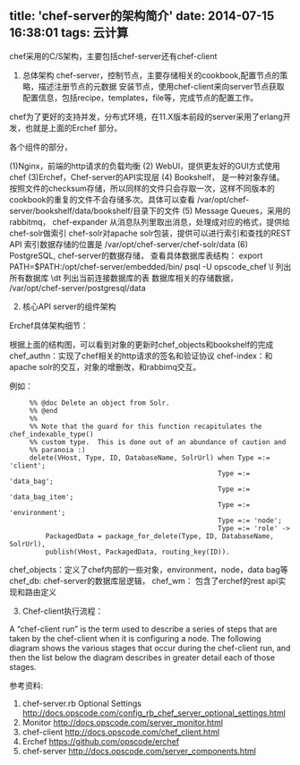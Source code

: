 title: 'chef-server的架构简介'
date: 2014-07-15 16:38:01
tags: 云计算
---

chef采用的C/S架构，主要包括chef-server还有chef-client

1. 总体架构
chef-server，控制节点，主要存储相关的cookbook,配置节点的策略，描述注册节点的元数据
安装节点，使用chef-client来向server节点获取配置信息，包括recipe，templates，file等，完成节点的配置工作。

chef为了更好的支持并发，分布式环境，在11.X版本前段的server采用了erlang开发，也就是上面的Erchef 部分。

各个组件的部分，

(1)Nginx，前端的http请求的负载均衡
(2) WebUI，提供更友好的GUI方式使用chef
(3)Erchef，Chef-server的API实现层
(4) Bookshelf， 是一种对象存储。按照文件的checksum存储，所以同样的文件只会存取一次，这样不同版本的cookbook的重复的文件不会存储多次。具体可以查看 /var/opt/chef-server/bookshelf/data/bookshelf/目录下的文件
(5) Message Queues，采用的rabbitmq，
     chef-expander 从消息队列里取出消息，处理成对应的格式，提供给chef-solr做索引
     chef-solr对apache solr包装，提供可以进行索引和查找的REST API
     索引数据存储的位置是  /var/opt/chef-server/chef-solr/data 
(6) PostgreSQL,  chef-server的数据存储，
    查看具体数据库表结构：
      export PATH=$PATH:/opt/chef-server/embedded/bin/
      psql -U opscode_chef
      \l 列出所有数据库
      \dt 列出当前连接数据库的表
  数据库相关的存储数据， /var/opt/chef-server/postgresql/data


2. 核心API server的组件架构

Erchef具体架构细节：

根据上面的结构图，可以看到对象的更新时chef_objects和bookshelf的完成
chef_authn：实现了chef相关的http请求的签名和验证协议
chef-index：和apache solr的交互，对象的增删改，和rabbimq交互。 

例如：


```
     %% @doc Delete an object from Solr.
     %% @end
     %%
     %% Note that the guard for this function recapitulates the chef_indexable_type()
     %% custom type.  This is done out of an abundance of caution and
     %% paranoia :)
     delete(VHost, Type, ID, DatabaseName, SolrUrl) when Type =:= 'client';
                                                    Type =:= 'data_bag';
                                                    Type =:= 'data_bag_item';
                                                    Type =:= 'environment';
                                                    Type =:= 'node';
                                                    Type =:= 'role' ->
         PackagedData = package_for_delete(Type, ID, DatabaseName, SolrUrl),
         publish(VHost, PackagedData, routing_key(ID)).
```

chef_objects：定义了chef内部的一些对象，environment，node，data bag等
chef_db: chef-server的数据库层逻辑，
chef_wm： 包含了erchef的rest api实现和路由定义


3. Chef-client执行流程：

 A “chef-client run” is the term used to describe a series of steps that are taken by the chef-client when it is configuring a node. The following diagram shows the various stages that occur during the chef-client run, and then the list below the diagram describes in greater detail each of those stages. 


参考资料:

1. chef-server.rb Optional Settings http://docs.opscode.com/config_rb_chef_server_optional_settings.html
2. Monitor http://docs.opscode.com/server_monitor.html
3. chef-client  http://docs.opscode.com/chef_client.html
4. Erchef https://github.com/opscode/erchef
5. chef-server http://docs.opscode.com/server_components.html
